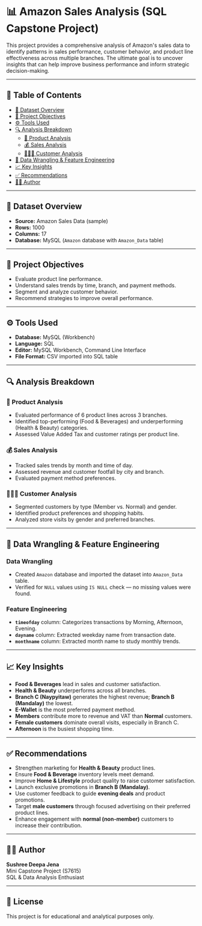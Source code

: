 # 📊 Amazon Sales Analysis (SQL Capstone Project)

This project provides a comprehensive analysis of Amazon's sales data to identify patterns in sales performance, customer behavior, and product line effectiveness across multiple branches. The ultimate goal is to uncover insights that can help improve business performance and inform strategic decision-making.

---

## 🧾 Table of Contents

- [📂 Dataset Overview](#-dataset-overview)
- [📌 Project Objectives](#-project-objectives)
- [⚙️ Tools Used](#️-tools-used)
- [🔍 Analysis Breakdown](#-analysis-breakdown)
  - [🛒 Product Analysis](#-product-analysis)
  - [💰 Sales Analysis](#-sales-analysis)
  - [🧑‍🤝‍🧑 Customer Analysis](#-customer-analysis)
- [🧹 Data Wrangling & Feature Engineering](#-data-wrangling--feature-engineering)
- [📈 Key Insights](#-key-insights)
- [✅ Recommendations](#-recommendations)
- [👨‍💻 Author](#-author)

---

## 📂 Dataset Overview

- **Source:** Amazon Sales Data (sample)
- **Rows:** 1000  
- **Columns:** 17  
- **Database:** MySQL (`Amazon` database with `Amazon_Data` table)

---

## 📌 Project Objectives

- Evaluate product line performance.
- Understand sales trends by time, branch, and payment methods.
- Segment and analyze customer behavior.
- Recommend strategies to improve overall performance.

---

## ⚙️ Tools Used

- **Database:** MySQL (Workbench)
- **Language:** SQL
- **Editor:** MySQL Workbench, Command Line Interface
- **File Format:** CSV imported into SQL table

---

## 🔍 Analysis Breakdown

### 🛒 Product Analysis

- Evaluated performance of 6 product lines across 3 branches.
- Identified top-performing (Food & Beverages) and underperforming (Health & Beauty) categories.
- Assessed Value Added Tax and customer ratings per product line.

### 💰 Sales Analysis

- Tracked sales trends by month and time of day.
- Assessed revenue and customer footfall by city and branch.
- Evaluated payment method preferences.

### 🧑‍🤝‍🧑 Customer Analysis

- Segmented customers by type (Member vs. Normal) and gender.
- Identified product preferences and shopping habits.
- Analyzed store visits by gender and preferred branches.

---

## 🧹 Data Wrangling & Feature Engineering

### Data Wrangling

- Created `Amazon` database and imported the dataset into `Amazon_Data` table.
- Verified for `NULL` values using `IS NULL` check — no missing values were found.

### Feature Engineering

- **`timeofday`** column: Categorizes transactions by Morning, Afternoon, Evening.
- **`dayname`** column: Extracted weekday name from transaction date.
- **`monthname`** column: Extracted month name to study monthly trends.

---

## 📈 Key Insights

- **Food & Beverages** lead in sales and customer satisfaction.
- **Health & Beauty** underperforms across all branches.
- **Branch C (Naypyitaw)** generates the highest revenue; **Branch B (Mandalay)** the lowest.
- **E-Wallet** is the most preferred payment method.
- **Members** contribute more to revenue and VAT than **Normal** customers.
- **Female customers** dominate overall visits, especially in Branch C.
- **Afternoon** is the busiest shopping time.

---

## ✅ Recommendations

- Strengthen marketing for **Health & Beauty** product lines.
- Ensure **Food & Beverage** inventory levels meet demand.
- Improve **Home & Lifestyle** product quality to raise customer satisfaction.
- Launch exclusive promotions in **Branch B (Mandalay)**.
- Use customer feedback to guide **evening deals** and product promotions.
- Target **male customers** through focused advertising on their preferred product lines.
- Enhance engagement with **normal (non-member)** customers to increase their contribution.

---

## 👨‍💻 Author

**Sushree Deepa Jena**  
Mini Capstone Project (S7615)  
SQL & Data Analysis Enthusiast

---

## 📜 License

This project is for educational and analytical purposes only.
